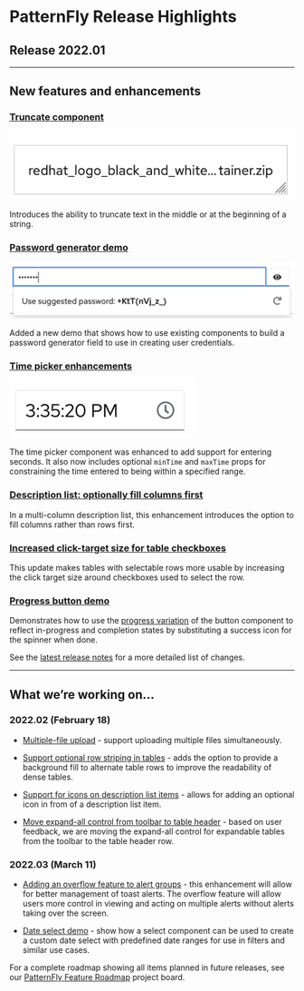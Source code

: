 # PatternFly Release Highlights
## Release 2022.01
----------------------------------------------------------
## New features and enhancements

### [Truncate component](https://www.patternfly.org/v4/components/truncate)

![middle truncation example](./img/truncate.png)

Introduces the ability to truncate text in the middle or at the beginning of a string.

### [Password generator demo](https://www.patternfly.org/v4/demos/password-generator)

![password generator](./img/password-generator.png)

Added a new demo that shows how to use existing components to build a password generator field to use in creating user credentials.

### [Time picker enhancements](https://www.patternfly.org/v4/components/time-picker#with-seconds)

![time picker with seconds](./img/time-picker.png)

The time picker component was enhanced to add support for entering seconds. It also now includes optional `minTime` and `maxTime` props for constraining the time entered to being within a specified range.

### [Description list: optionally fill columns first](https://www.patternfly.org/v4/components/description-list#column-fill)
In a multi-column description list, this enhancement introduces the option to fill columns rather than rows first.

### [Increased click-target size for table checkboxes](https://www.patternfly.org/v4/components/table#composable-selectable-with-checkbox)
This update makes tables with selectable rows more usable by increasing the click target size around checkboxes used to select the row.

### [Progress button demo](https://www.patternfly.org/v4/components/button/react-demos)
Demonstrates how to use the [progress variation](https://www.patternfly.org/v4/components/button#progress) of the button component to reflect in-progress and completion states by substituting a success icon for the spinner when done.

See the [latest release notes](https://www.patternfly.org/v4/developer-resources/release-notes) for a more detailed list of changes.

-----------------------------------------------------------------------------

## What we’re working on...

### 2022.02 (February 18)


* [Multiple-file upload](https://github.com/patternfly/patternfly-react/issues/6683) - support uploading multiple files simultaneously.

* [Support optional row striping in tables](https://github.com/patternfly/patternfly-react/issues/6781) - adds the option to provide a background fill to alternate table rows to improve the readability of dense tables.

* [Support for icons on description list items](https://github.com/patternfly/patternfly-react/issues/6780) - allows for adding an optional icon in from of a description list item.

* [Move expand-all control from toolbar to table header](https://github.com/patternfly/patternfly-react/issues/6783) - based on user feedback, we are moving the expand-all control for expandable tables from the toolbar to the table header row.

### 2022.03 (March 11)

* [Adding an overflow feature to alert groups](https://github.com/patternfly/patternfly/issues/1181) - this enhancement will allow for better management of toast alerts. The overflow feature will allow users more control in viewing and acting on multiple alerts without alerts taking over the screen.

* [Date select demo](https://github.com/patternfly/patternfly-react/issues/6460) - show how a select component can be used to create a custom date select with predefined date ranges for use in filters and similar use cases.

For a complete roadmap showing all items planned in future releases, see our [PatternFly Feature Roadmap](https://github.com/orgs/patternfly/projects/4?fullscreen=true) project board.
